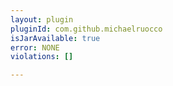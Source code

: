 ```yaml
---
layout: plugin
pluginId: com.github.michaelruocco
isJarAvailable: true
error: NONE
violations: []

---
```

